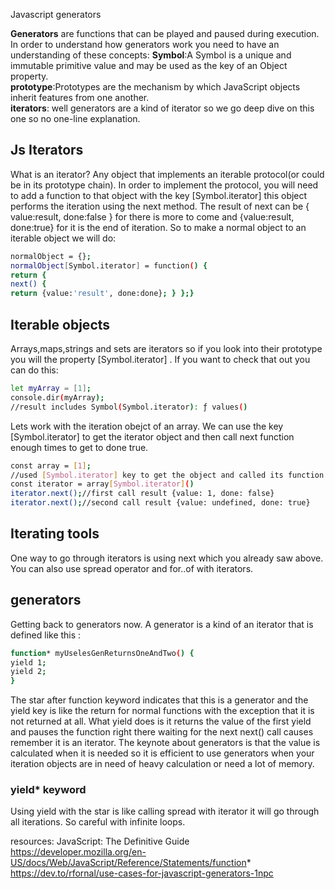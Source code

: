 Javascript generators

**Generators** are functions that can be played and paused during execution.
In order to understand how generators work you need to have an understanding of these concepts:
**Symbol**:A Symbol is a unique and immutable primitive value and may be used as the key of an Object property.<br>
**prototype**:Prototypes are the mechanism by which JavaScript objects inherit features from one another.<br>
**iterators**: well generators are a kind of iterator so we go deep dive on this one so no one-line explanation.<br>
## Js Iterators
What is an iterator? Any object that implements an iterable protocol(or could be in its prototype chain). In order to implement the protocol, you will need to add a function to that object with the key [Symbol.iterator] this object performs the iteration using the next method. The result of next can be { value:result, done:false } for there is more to come and {value:result, done:true} for it is the end of iteration.
So to make a normal object to an iterable object we will do:
```sh
normalObject = {};
normalObject[Symbol.iterator] = function() {
return {
next() {
return {value:'result', done:done}; } };}
```
## Iterable objects
Arrays,maps,strings and sets are iterators so if you look into their prototype you will the property [Symbol.iterator] . If you want to check that out you can do this:
```sh
let myArray = [1];
console.dir(myArray);
//result includes Symbol(Symbol.iterator): ƒ values()
```
Lets work with the iteration obejct of an array. We can use the key [Symbol.iterator] to get the iterator object and then call next function enough times to get to done true.
```sh
const array = [1];
//used [Symbol.iterator] key to get the object and called its function so can access to next function
const iterator = array[Symbol.iterator]()
iterator.next();//first call result {value: 1, done: false}
iterator.next();//second call result {value: undefined, done: true}
```
## Iterating tools
One way to go through iterators is using next which you already saw above. You can also use spread operator and for..of with iterators.
## generators
Getting back to generators now. A generator is a kind of an iterator that is defined like this :
```sh
function* myUselesGenReturnsOneAndTwo() {
yield 1;
yield 2;
}
```
The star after function keyword indicates that this is a generator and the yield key is like the return for normal functions with the exception that it is not returned at all. What yield does is it returns the value of the first yield and pauses the function right there waiting for the next next() call causes remember it is an iterator.
The keynote about generators is that the value is calculated when it is needed so it is efficient to use generators when your iteration objects are in need of heavy calculation or need a lot of memory.
### yield* keyword
Using yield with the star is like calling spread with iterator it will go through all iterations. So careful with infinite loops.


resources:
JavaScript: The Definitive Guide
https://developer.mozilla.org/en-US/docs/Web/JavaScript/Reference/Statements/function*
https://dev.to/rfornal/use-cases-for-javascript-generators-1npc
